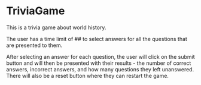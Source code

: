 # TriviaGame

This is a trivia game about world history.

The user has a time limit of ## to select answers for all the questions that are presented to them.

After selecting an answer for each question, the user will click on the submit button and will then be presented with their results - the number of correct answers, incorrect answers, and how many questions they left unanswered. There will also be a reset button where they can restart the game.